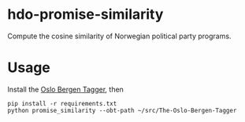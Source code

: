 # hdo-promise-similarity

Compute the cosine similarity of Norwegian political party programs.

# Usage

Install the [Oslo Bergen Tagger][1], then

    pip install -r requirements.txt
    python promise_similarity --obt-path ~/src/The-Oslo-Bergen-Tagger

[1]: https://github.com/noklesta/The-Oslo-Bergen-Tagger